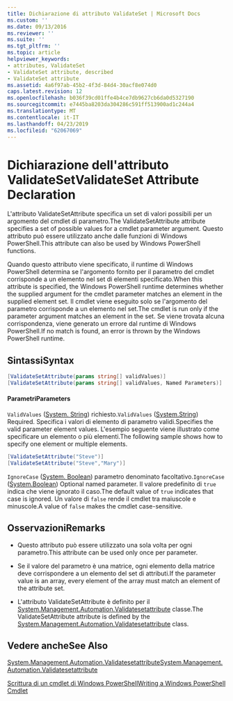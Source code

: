 ```yaml
---
title: Dichiarazione di attributo ValidateSet | Microsoft Docs
ms.custom: ''
ms.date: 09/13/2016
ms.reviewer: ''
ms.suite: ''
ms.tgt_pltfrm: ''
ms.topic: article
helpviewer_keywords:
- attributes, ValidateSet
- ValidateSet attribute, described
- ValidateSet attribute
ms.assetid: 4a6f97ab-45b2-4f3d-84d4-30acf8e074d0
caps.latest.revision: 12
ms.openlocfilehash: b036f39cd01ffe4b4ce7db9627cb6da0d5327190
ms.sourcegitcommit: e7445ba8203da304286c591ff513900ad1c244a4
ms.translationtype: MT
ms.contentlocale: it-IT
ms.lasthandoff: 04/23/2019
ms.locfileid: "62067069"
---
```

# <a name="validateset-attribute-declaration"></a><span data-ttu-id="df71e-102">Dichiarazione dell'attributo ValidateSet</span><span class="sxs-lookup"><span data-stu-id="df71e-102">ValidateSet Attribute Declaration</span></span>

<span data-ttu-id="df71e-103">L'attributo ValidateSetAttribute specifica un set di valori possibili per un argomento del cmdlet di parametro.</span><span class="sxs-lookup"><span data-stu-id="df71e-103">The ValidateSetAttribute attribute specifies a set of possible values for a cmdlet parameter argument.</span></span> <span data-ttu-id="df71e-104">Questo attributo può essere utilizzato anche dalle funzioni di Windows PowerShell.</span><span class="sxs-lookup"><span data-stu-id="df71e-104">This attribute can also be used by Windows PowerShell functions.</span></span>

<span data-ttu-id="df71e-105">Quando questo attributo viene specificato, il runtime di Windows PowerShell determina se l'argomento fornito per il parametro del cmdlet corrisponde a un elemento nel set di elementi specificato.</span><span class="sxs-lookup"><span data-stu-id="df71e-105">When this attribute is specified, the Windows PowerShell runtime determines whether the supplied argument for the cmdlet parameter matches an element in the supplied element set.</span></span> <span data-ttu-id="df71e-106">Il cmdlet viene eseguito solo se l'argomento del parametro corrisponde a un elemento nel set.</span><span class="sxs-lookup"><span data-stu-id="df71e-106">The cmdlet is run only if the parameter argument matches an element in the set.</span></span> <span data-ttu-id="df71e-107">Se viene trovata alcuna corrispondenza, viene generato un errore dal runtime di Windows PowerShell.</span><span class="sxs-lookup"><span data-stu-id="df71e-107">If no match is found, an error is thrown by the Windows PowerShell runtime.</span></span>

## <a name="syntax"></a><span data-ttu-id="df71e-108">Sintassi</span><span class="sxs-lookup"><span data-stu-id="df71e-108">Syntax</span></span>

```csharp
[ValidateSetAttribute(params string[] validValues)]
[ValidateSetAttribute(params string[] validValues, Named Parameters)]
```

#### <a name="parameters"></a><span data-ttu-id="df71e-109">Parametri</span><span class="sxs-lookup"><span data-stu-id="df71e-109">Parameters</span></span>

<span data-ttu-id="df71e-110">`ValidValues` ([System. String](/dotnet/api/System.String)) richiesto.</span><span class="sxs-lookup"><span data-stu-id="df71e-110">`ValidValues` ([System.String](/dotnet/api/System.String)) Required.</span></span> <span data-ttu-id="df71e-111">Specifica i valori di elemento di parametro validi.</span><span class="sxs-lookup"><span data-stu-id="df71e-111">Specifies the valid parameter element values.</span></span> <span data-ttu-id="df71e-112">L'esempio seguente viene illustrato come specificare un elemento o più elementi.</span><span class="sxs-lookup"><span data-stu-id="df71e-112">The following sample shows how to specify one element or multiple elements.</span></span>

```csharp
[ValidateSetAttribute("Steve")]
[ValidateSetAttribute("Steve","Mary")]
```

<span data-ttu-id="df71e-113">`IgnoreCase` ([System. Boolean](/dotnet/api/System.Boolean)) parametro denominato facoltativo.</span><span class="sxs-lookup"><span data-stu-id="df71e-113">`IgnoreCase` ([System.Boolean](/dotnet/api/System.Boolean)) Optional named parameter.</span></span> <span data-ttu-id="df71e-114">Il valore predefinito di `true` indica che viene ignorato il caso.</span><span class="sxs-lookup"><span data-stu-id="df71e-114">The default value of `true` indicates that case is ignored.</span></span> <span data-ttu-id="df71e-115">Un valore di `false` rende il cmdlet tra maiuscole e minuscole.</span><span class="sxs-lookup"><span data-stu-id="df71e-115">A value of `false` makes the cmdlet case-sensitive.</span></span>

## <a name="remarks"></a><span data-ttu-id="df71e-116">Osservazioni</span><span class="sxs-lookup"><span data-stu-id="df71e-116">Remarks</span></span>

- <span data-ttu-id="df71e-117">Questo attributo può essere utilizzato una sola volta per ogni parametro.</span><span class="sxs-lookup"><span data-stu-id="df71e-117">This attribute can be used only once per parameter.</span></span>

- <span data-ttu-id="df71e-118">Se il valore del parametro è una matrice, ogni elemento della matrice deve corrispondere a un elemento del set di attributi.</span><span class="sxs-lookup"><span data-stu-id="df71e-118">If the parameter value is an array, every element of the array must match an element of the attribute set.</span></span>

- <span data-ttu-id="df71e-119">L'attributo ValidateSetAttribute è definito per il [System.Management.Automation.Validatesetattribute](/dotnet/api/System.Management.Automation.ValidateSetAttribute) classe.</span><span class="sxs-lookup"><span data-stu-id="df71e-119">The ValidateSetAttribute attribute is defined by the [System.Management.Automation.Validatesetattribute](/dotnet/api/System.Management.Automation.ValidateSetAttribute) class.</span></span>

## <a name="see-also"></a><span data-ttu-id="df71e-120">Vedere anche</span><span class="sxs-lookup"><span data-stu-id="df71e-120">See Also</span></span>

[<span data-ttu-id="df71e-121">System.Management.Automation.Validatesetattribute</span><span class="sxs-lookup"><span data-stu-id="df71e-121">System.Management.Automation.Validatesetattribute</span></span>](/dotnet/api/System.Management.Automation.ValidateSetAttribute)

[<span data-ttu-id="df71e-122">Scrittura di un cmdlet di Windows PowerShell</span><span class="sxs-lookup"><span data-stu-id="df71e-122">Writing a Windows PowerShell Cmdlet</span></span>](./writing-a-windows-powershell-cmdlet.md)
